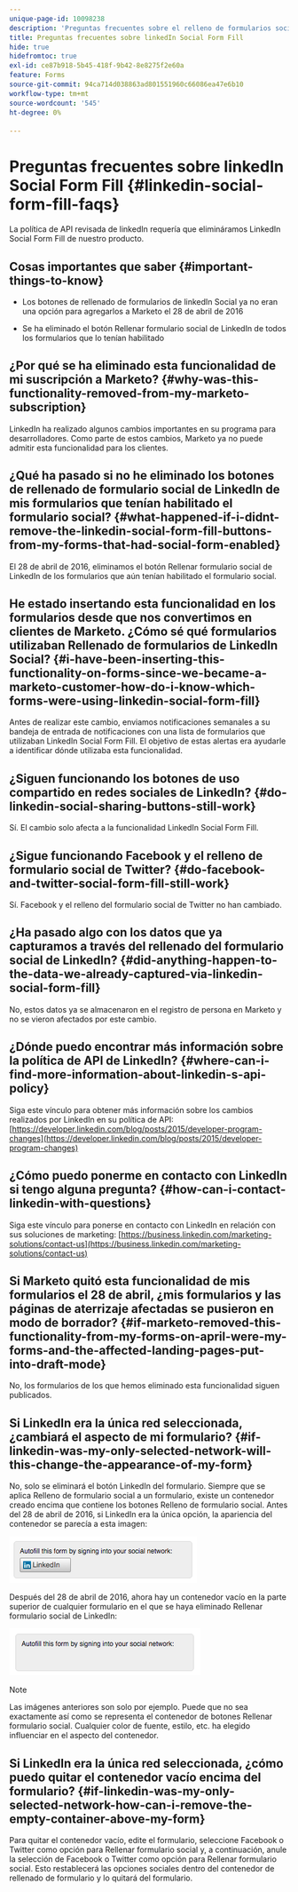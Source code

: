 ```yaml
---
unique-page-id: 10098238
description: 'Preguntas frecuentes sobre el relleno de formularios sociales de linkedIn: documentos de Marketo, documentación del producto'
title: Preguntas frecuentes sobre linkedIn Social Form Fill
hide: true
hidefromtoc: true
exl-id: ce87b918-5b45-418f-9b42-8e8275f2e60a
feature: Forms
source-git-commit: 94ca714d038863ad801551960c66086ea47e6b10
workflow-type: tm+mt
source-wordcount: '545'
ht-degree: 0%

---
```


# Preguntas frecuentes sobre linkedIn Social Form Fill {#linkedin-social-form-fill-faqs}

La política de API revisada de linkedIn requería que elimináramos LinkedIn Social Form Fill de nuestro producto.

## Cosas importantes que saber {#important-things-to-know}

* Los botones de rellenado de formularios de linkedIn Social ya no eran una opción para agregarlos a Marketo el 28 de abril de 2016

* Se ha eliminado el botón Rellenar formulario social de LinkedIn de todos los formularios que lo tenían habilitado

## ¿Por qué se ha eliminado esta funcionalidad de mi suscripción a Marketo? {#why-was-this-functionality-removed-from-my-marketo-subscription}

LinkedIn ha realizado algunos cambios importantes en su programa para desarrolladores. Como parte de estos cambios, Marketo ya no puede admitir esta funcionalidad para los clientes.

## ¿Qué ha pasado si no he eliminado los botones de rellenado de formulario social de LinkedIn de mis formularios que tenían habilitado el formulario social? {#what-happened-if-i-didnt-remove-the-linkedin-social-form-fill-buttons-from-my-forms-that-had-social-form-enabled}

El 28 de abril de 2016, eliminamos el botón Rellenar formulario social de LinkedIn de los formularios que aún tenían habilitado el formulario social.

## He estado insertando esta funcionalidad en los formularios desde que nos convertimos en clientes de Marketo. ¿Cómo sé qué formularios utilizaban Rellenado de formularios de LinkedIn Social? {#i-have-been-inserting-this-functionality-on-forms-since-we-became-a-marketo-customer-how-do-i-know-which-forms-were-using-linkedin-social-form-fill}

Antes de realizar este cambio, enviamos notificaciones semanales a su bandeja de entrada de notificaciones con una lista de formularios que utilizaban LinkedIn Social Form Fill. El objetivo de estas alertas era ayudarle a identificar dónde utilizaba esta funcionalidad.

## ¿Siguen funcionando los botones de uso compartido en redes sociales de LinkedIn? {#do-linkedin-social-sharing-buttons-still-work}

Sí. El cambio solo afecta a la funcionalidad LinkedIn Social Form Fill.

## ¿Sigue funcionando Facebook y el relleno de formulario social de Twitter? {#do-facebook-and-twitter-social-form-fill-still-work}

Sí. Facebook y el relleno del formulario social de Twitter no han cambiado.

## ¿Ha pasado algo con los datos que ya capturamos a través del rellenado del formulario social de LinkedIn? {#did-anything-happen-to-the-data-we-already-captured-via-linkedin-social-form-fill}

No, estos datos ya se almacenaron en el registro de persona en Marketo y no se vieron afectados por este cambio.

## ¿Dónde puedo encontrar más información sobre la política de API de LinkedIn? {#where-can-i-find-more-information-about-linkedin-s-api-policy}

Siga este vínculo para obtener más información sobre los cambios realizados por LinkedIn en su política de API: [https://developer.linkedin.com/blog/posts/2015/developer-program-changes](https://developer.linkedin.com/blog/posts/2015/developer-program-changes)

## ¿Cómo puedo ponerme en contacto con LinkedIn si tengo alguna pregunta? {#how-can-i-contact-linkedin-with-questions}

Siga este vínculo para ponerse en contacto con LinkedIn en relación con sus soluciones de marketing: [https://business.linkedin.com/marketing-solutions/contact-us](https://business.linkedin.com/marketing-solutions/contact-us)

## Si Marketo quitó esta funcionalidad de mis formularios el 28 de abril, ¿mis formularios y las páginas de aterrizaje afectadas se pusieron en modo de borrador? {#if-marketo-removed-this-functionality-from-my-forms-on-april-were-my-forms-and-the-affected-landing-pages-put-into-draft-mode}

No, los formularios de los que hemos eliminado esta funcionalidad siguen publicados.

## Si LinkedIn era la única red seleccionada, ¿cambiará el aspecto de mi formulario? {#if-linkedin-was-my-only-selected-network-will-this-change-the-appearance-of-my-form}

No, solo se eliminará el botón LinkedIn del formulario. Siempre que se aplica Relleno de formulario social a un formulario, existe un contenedor creado encima que contiene los botones Relleno de formulario social. Antes del 28 de abril de 2016, si LinkedIn era la única opción, la apariencia del contenedor se parecía a esta imagen:

![—](assets/one.png)

Después del 28 de abril de 2016, ahora hay un contenedor vacío en la parte superior de cualquier formulario en el que se haya eliminado Rellenar formulario social de LinkedIn:

![—](assets/two.png)

>[!NOTE]
>
>Las imágenes anteriores son solo por ejemplo. Puede que no sea exactamente así como se representa el contenedor de botones Rellenar formulario social. Cualquier color de fuente, estilo, etc. ha elegido influenciar en el aspecto del contenedor.

## Si LinkedIn era la única red seleccionada, ¿cómo puedo quitar el contenedor vacío encima del formulario? {#if-linkedin-was-my-only-selected-network-how-can-i-remove-the-empty-container-above-my-form}

Para quitar el contenedor vacío, edite el formulario, seleccione Facebook o Twitter como opción para Rellenar formulario social y, a continuación, anule la selección de Facebook o Twitter como opción para Rellenar formulario social. Esto restablecerá las opciones sociales dentro del contenedor de rellenado de formulario y lo quitará del formulario.
